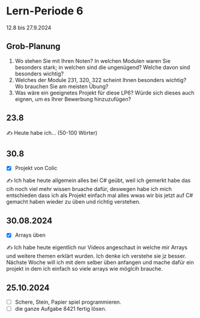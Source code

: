 # Lern-Periode 6

12.8 bis 27.9.2024

## Grob-Planung

1. Wo stehen Sie mit Ihren Noten? In welchen Modulen waren Sie besonders stark; in welchen sind die ungenügend? Welche davon sind besonders wichtig?
2. Welches der Module 231, 320, 322 scheint Ihnen besonders wichtig? Wo brauchen Sie am meisten Übung?
3. Was wäre ein geeignetes Projekt für diese LP6? Würde sich dieses auch eignen, um es Ihrer Bewerbung hinzuzufügen?

## 23.8

✍️ Heute habe ich... (50-100 Wörter)

## 30.8

- [X] Projekt von Colic

✍️ Ich habe heute allgemein alles bei C# geübt, weil ich gemerkt habe das cih noch viel mehr wissen bruache dafür, deswegen habe ich mich entschieden dass ich als Projekt einfach mal alles wwas wir bis jetzt auf C# gemacht haben wieder zu üben und richtig verstehen.

## 30.08.2024

- [X] Arrays üben


✍️  Ich habe heute eigentlich nur Videos angeschaut in welche mir Arrays und weitere themen erklärt wurden. Ich denke ich verstehe sie jz besser. Nächste Woche will ich mit dem selber üben anfangen und mache dafür ein projekt in dem ich einfach so viele arrays wie möglcih brauche.

## 25.10.2024

- [ ] Schere, Stein, Papier spiel programmieren.
- [ ] die ganze Aufgabe 8421 fertig lösen.
